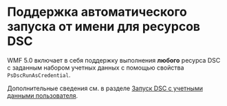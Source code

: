 # Поддержка автоматического запуска от имени для ресурсов DSC

WMF 5.0 включает в себя поддержку выполнения **любого** ресурса DSC с заданным набором учетных данных с помощью свойства `PsDscRunAsCredential`. 

Дополнительные сведения см. в разделе [Запуск DSC с учетными данными пользователя](../dsc/runAsUser.md).

<!--HONumber=Jun16_HO4-->


